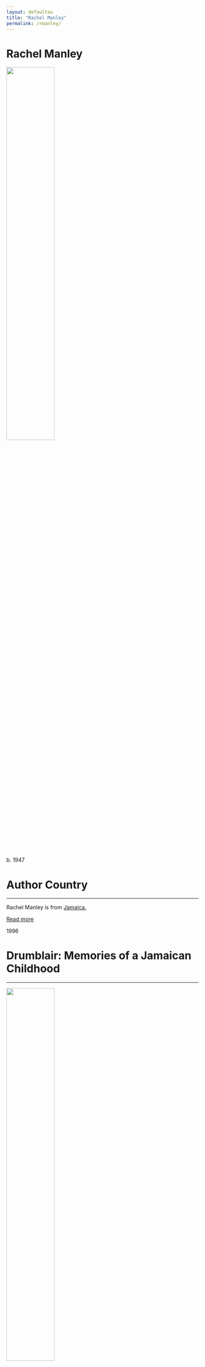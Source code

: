 ```yaml
---
layout: defaultau
title: "Rachel Manley"
permalink: /rmanley/
---
```

<!-- partial:index.partial.html -->
<div class="content">
    <h1>Rachel Manley</h1>
    <div class="quote">
        <div><img src="https://www.peepaltreepress.com/sites/default/files/styles/author_large/public/Rachel%20Manley_1.jpg?itok=DFr3t7QJ" height="50%" width = "50%" class="logo"></div>
    </div>
    <div class="timeline">
        <div style="padding-bottom:100px;"></div>
        <div class="block">
            <div class="date right"><p class="right">b. 1947</p></div>
            <div class="dot"></div>
            <div class="left first">
            <div class="author_country">
                <h1>Author Country</h1><hr>
            <div class="aclocation">   <p>Rachel Manley is from <a href="{{ site.baseurl }}/4">Jamaica.</a></p></div>
                <div class="acreadmore">  <a href="https://en.wikipedia.org/wiki/Rachel_Manley" target="_blank">Read more</a></div>
            </div>
            </div>
        </div>
        <div class="block">
            <div class="date left"><p class="left">1996</p></div>
            <div class="dot"></div>
            <div class="right hide">
                <h1>Drumblair: Memories of a Jamaican Childhood</h1><hr>
                <p><img src="https://images-na.ssl-images-amazon.com/images/I/51DX4NT3K2L._SX373_BO1,204,203,200_.jpg" height="50%" width = "50%"></p>
                <p>
                Language: English<br>
                Publisher: Vintage Books<br>
                Publisher Location: Toronto, ON, Canada<br>
                Genre: Nonfiction Book<br>
                Length: 418<br>
                </p>
            </div>
        </div>
        <div class="block">
            <div class="date right"><p class="right">2017</p></div>
            <div class="dot"></div>
            <div class="left hide">
                <h1>The Black Peacock</h1><hr>
                <p><img src="https://i.gr-assets.com/images/S/compressed.photo.goodreads.com/books/1495330147l/34957280.jpg" height="50%" width = "50%"></p>
                <p>
                Language: English<br>
                Publisher: Libraries Cooperative<br>
                Publisher Location: Vancouver, BC, Canada<br>
                Genre: Fiction (Novel)<br>
                Length: 183<br>
                </p>
            </div>
        </div>
  <!-- partial -->
<script src='https://cdnjs.cloudflare.com/ajax/libs/jquery/3.1.1/jquery.min.js'></script><script  src="{{ site.baseurl }}/assets/js/authorscript.js"></script>